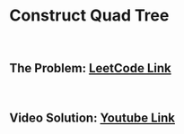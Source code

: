 # Construct Quad Tree

<br>

## The Problem: [LeetCode Link](https://leetcode.com/problems/construct-quad-tree/)

<br>

## Video Solution: [Youtube Link](https://youtu.be/NGgG3trM1Tk)
